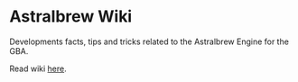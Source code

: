 # Astralbrew Wiki

Developments facts, tips and tricks related to the Astralbrew Engine for the GBA.

Read wiki [here](https://github.com/Astralbrew/Wiki/wiki).
